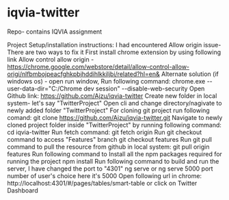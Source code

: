# iqvia-twitter
Repo- contains IQVIA assignment

Project Setup/installation instructions:
  I had encountered Allow origin issue- There are two ways to fix it 
    First install chrome extension by using following link
     Allow control allow origin - https://chrome.google.com/webstore/detail/allow-control-allow-origi/nlfbmbojpeacfghkpbjhddihlkkiljbi/related?hl=en&
    Alternate solution (if windows os) - open run window, Run following command:
      chrome.exe --user-data-dir="C:/Chrome dev session" --disable-web-security
    Open Github link:
      https://github.com/Ajzu/iqvia-twitter
    Create new folder in local system- let's say "TwitterProject"
    Open cli and change directory/nagivate to newly added folder "TwitterProject"
    For cloning git project run following comand:
        git clone https://github.com/Ajzu/iqvia-twitter.git
    Navigate to newly cloned project folder inside "TwitterProject" by running following command:
        cd iqvia-twitter
    Run fetch command:
        git fetch origin
    Run git checkout command to access "Features" branch
        git checkout features
    Run git pull command to pull the resource from github in local system:
        git pull origin features
    Run following command to Install all the npm packages required for running the project
        npm install
    Run following command to build and run the server, I have changed the port to "4301"
        ng serve
        or ng serve 5000
          port number of user's choice here it's 5000
    Open following url in chrome:
        http://localhost:4301/#/pages/tables/smart-table
        or click on Twitter Dashboard
